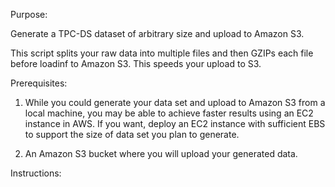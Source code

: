 Purpose:

Generate a TPC-DS dataset of arbitrary size and upload to Amazon S3.

This script splits your raw data into multiple files and then GZIPs each file before loadinf to Amazon S3. This speeds your upload to S3.

Prerequisites:

1. While you could generate your data set and upload to Amazon S3 from a local machine, you may be able to achieve faster results using an EC2 instance in AWS. If you want, deploy an EC2 instance with sufficient EBS to support the size of data set you plan to generate.

2. An Amazon S3 bucket where you will upload your generated data.


Instructions:

